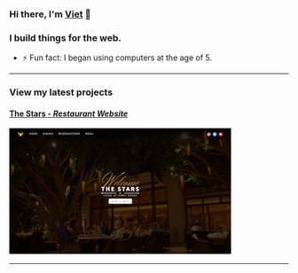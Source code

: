### Hi there, I'm [Viet][portfolio] :wave:
### I build things for the web.
- :zap: Fun fact: I began using computers at the age of 5.

---

### View my latest projects
#### [The Stars - *Restaurant Website*][the-stars]

<a href="https://vietdang.me/the-stars">
    <img alt="The Stars" width="400px" src="images/restaurant.png" />
</a>    

---

[portfolio]: https://vietdang.me
[the-stars]: https://vietdang.me/the-stars
